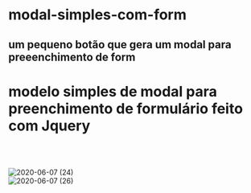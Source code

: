 # modal-simples-com-form
## um pequeno botão que gera um modal para preeenchimento de form


# modelo simples de modal para preenchimento de formulário feito com Jquery



</br>
</br>


![2020-06-07 (24)](https://user-images.githubusercontent.com/56568406/83971934-0d5d0100-a8b4-11ea-9f89-bffa732a62bb.png)
</br>
![2020-06-07 (26)](https://user-images.githubusercontent.com/56568406/83971933-0cc46a80-a8b4-11ea-9d3b-0e211ee28bcd.png)

